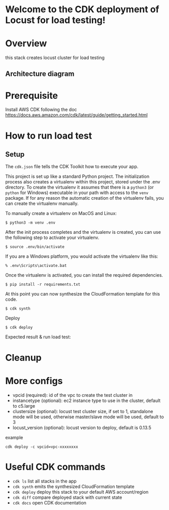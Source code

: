 # Welcome to the CDK deployment of Locust for load testing!

# Overview 
this stack creates locust cluster for load testing
## Architecture diagram

# Prerequisite
Install AWS CDK following the doc
https://docs.aws.amazon.com/cdk/latest/guide/getting_started.html

# How to run load test
## Setup
The `cdk.json` file tells the CDK Toolkit how to execute your app.

This project is set up like a standard Python project.  The initialization
process also creates a virtualenv within this project, stored under the .env
directory.  To create the virtualenv it assumes that there is a `python3`
(or `python` for Windows) executable in your path with access to the `venv`
package. If for any reason the automatic creation of the virtualenv fails,
you can create the virtualenv manually.

To manually create a virtualenv on MacOS and Linux:

```
$ python3 -m venv .env
```

After the init process completes and the virtualenv is created, you can use the following
step to activate your virtualenv.

```
$ source .env/bin/activate
```

If you are a Windows platform, you would activate the virtualenv like this:

```
% .env\Scripts\activate.bat
```

Once the virtualenv is activated, you can install the required dependencies.

```
$ pip install -r requirements.txt
```

At this point you can now synthesize the CloudFormation template for this code.

```
$ cdk synth
```

Deploy
```
$ cdk deploy
```

Expected result & run load test:

# Cleanup


# More configs
- vpcid (required): id of the vpc to create the test cluster in
- instancetype (optional): ec2 instance type to use in the cluster, default to c5.large
- clustersize (optional): locust test cluster size, if set to 1, standalone mode will be used, otherwise master/slave mode will be used, default to 3
- locust_version (optional): locust version to deploy, default is 0.13.5

example
```
cdk deploy -c vpcid=vpc-xxxxxxxx
```

# Useful CDK commands
 * `cdk ls`          list all stacks in the app
 * `cdk synth`       emits the synthesized CloudFormation template
 * `cdk deploy`      deploy this stack to your default AWS account/region
 * `cdk diff`        compare deployed stack with current state
 * `cdk docs`        open CDK documentation